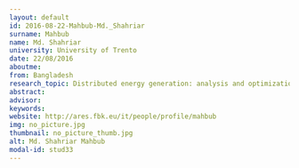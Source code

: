 ```yaml
---
layout: default 
id: 2016-08-22-Mahbub-Md._Shahriar
surname: Mahbub
name: Md. Shahriar
university: University of Trento
date: 22/08/2016
aboutme: 
from: Bangladesh
research_topic: Distributed energy generation: analysis and optimization tools 
abstract: 
advisor: 
keywords: 
website: http://ares.fbk.eu/it/people/profile/mahbub
img: no_picture.jpg
thumbnail: no_picture_thumb.jpg
alt: Md. Shahriar Mahbub
modal-id: stud33
---
```

